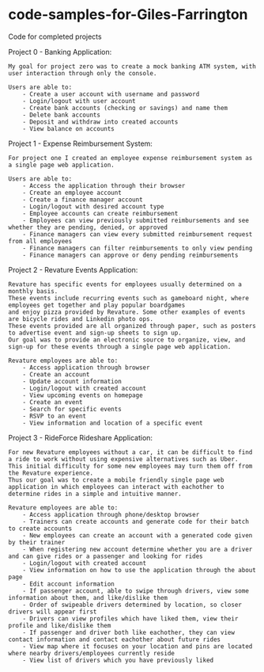 # code-samples-for-Giles-Farrington
Code for completed projects

Project 0 - Banking Application:
	
	My goal for project zero was to create a mock banking ATM system, with user interaction through only the console.
	
	Users are able to:
		- Create a user account with username and password
		- Login/logout with user account
		- Create bank accounts (checking or savings) and name them
		- Delete bank accounts
		- Deposit and withdraw into created accounts
		- View balance on accounts 

Project 1 - Expense Reimbursement System:
	
	For project one I created an employee expense reimbursement system as a single page web application. 
	
	Users are able to:
		- Access the application through their browser
		- Create an employee account 
		- Create a finance manager account
		- Login/logout with desired account type
		- Employee accounts can create reimbursement 
		- Employees can view previously submitted reimbursements and see whether they are pending, denied, or approved
		- Finance managers can view every submitted reimbursement request from all employees
		- Finance managers can filter reimbursements to only view pending 
		- Finance managers can approve or deny pending reimbursements 

Project 2 - Revature Events Application:
	
	Revature has specific events for employees usually determined on a monthly basis. 
	These events include recurring events such as gameboard night, where employees get together and play popular boardgames 
	and enjoy pizza provided by Revature. Some other examples of events are bicycle rides and Linkedin photo ops.
	These events provided are all organized through paper, such as posters to advertise event and sign-up sheets to sign up.
	Our goal was to provide an electronic source to organize, view, and sign-up for these events through a single page web application.
	
	Revature employees are able to:
		- Access application through browser
		- Create an account
		- Update account information
		- Login/logout with created account
		- View upcoming events on homepage
		- Create an event 
		- Search for specific events 
		- RSVP to an event 
		- View information and location of a specific event 
	

Project 3 - RideForce Rideshare Application:

	For new Revature employees without a car, it can be difficult to find a ride to work without using expensive alternatives such as Uber.
	This initial difficulty for some new employees may turn them off from the Revature experience.
	Thus our goal was to create a mobile friendly single page web application in which employees can interact with eachother to determine rides in a simple and intuitive manner.
	
	Revature employees are able to:
		- Access application through phone/desktop browser
		- Trainers can create accounts and generate code for their batch to create accounts
		- New employees can create an account with a generated code given by their trainer
		- When registering new account determine whether you are a driver and can give rides or a passenger and looking for rides
		- Login/logout with created account 
		- View information on how to use the application through the about page
		- Edit account information
		- If passenger account, able to swipe through drivers, view some information about them, and like/dislike them
		- Order of swipeable drivers determined by location, so closer drivers will appear first
		- Drivers can view profiles which have liked them, view their profile and like/dislike them
		- If passenger and driver both like eachother, they can view contact information and contact eachother about future rides
		- View map where it focuses on your location and pins are located where nearby drivers/employees currently reside
		- View list of drivers which you have previously liked 
		